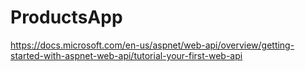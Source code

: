 # ProductsApp
https://docs.microsoft.com/en-us/aspnet/web-api/overview/getting-started-with-aspnet-web-api/tutorial-your-first-web-api
